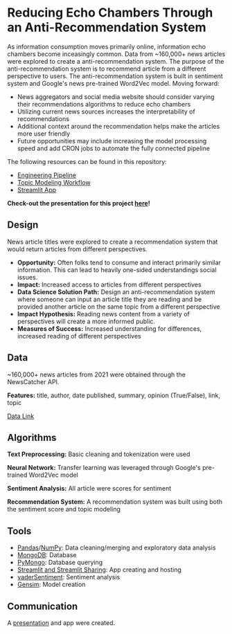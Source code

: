 # Reducing Echo Chambers Through an Anti-Recommendation System

As information consumption moves primarily online, information echo chambers become inceasingly common. Data from ~160,000+ news articles were explored to create a anti-recommendation system. The purpose of the anti-recommendation system is to recommend article from a different perspective to users. The anti-recommendation system is built in sentiment system and Google's news pre-trained Word2Vec model. Moving forward:
* News aggregators and social media website should consider varying their recommendations algorithms to reduce echo chambers
* Utilizing current news sources increases the interpretability of recommendations
* Additional context around the recommendation helps make the articles more user friendly
* Future opportunities may include increasing the model processing speed and add CRON jobs to automate the fully connected pipeline

The following resources can be found in this repository:
* [Engineering Pipeline](https://github.com/angarney/Data_Engineering_Project/tree/main/Project_Development/Pipeline)
* [Topic Modeling Workflow](https://github.com/angarney/Data_Engineering_Project/blob/main/Project_Development/Modeling/topic_modeling_workflow.ipynb)
* [Streamlit App](https://github.com/angarney/Data_Engineering_Project/blob/main/Project_Development/streamlit_app.py)

**Check-out the presentation for this project [here](https://www.youtube.com/watch?v=H1N8YuW9ruA&feature=youtu.be)!**

## Design
News article titles were explored to create a recommendation system that would return articles from different perspectives. 
* **Opportunity:** Often folks tend to consume and interact primarily similar information. This can lead to heavily one-sided understandings social issues. 
* **Impact:** Increased access to articles from different perspectives
* **Data Science Solution Path:** Design an anti-recommendation system where someone can input an article title they are reading and be provided another article on the same topic from a different perspective
* **Impact Hypothesis:** Reading news content from a variety of perspectives will create a more informed public. 
* **Measures of Success:** Increased understanding for differences, increased reading of different perspectives


## Data

~160,000+ news articles from 2021 were obtained through the NewsCatcher API.  

**Features:** title, author, date published, summary, opinion (True/False), link, topic

[Data Link](https://newscatcherapi.com/)

## Algorithms
**Text Preprocessing:** Basic cleaning and tokenization were used 

**Neural Network:** Transfer learning was leveraged through Google's pre-trained Word2Vec model

**Sentiment Analysis:** All article were scores for sentiment

**Recommendation System:** A recommendation system was built using both the sentiment score and topic modeling

## Tools
* [Pandas](https://pandas.pydata.org/)/[NumPy](https://numpy.org/): Data cleaning/merging and exploratory data analysis
* [MongoDB](https://www.mongodb.com/): Database
* [PyMongo](https://pymongo.readthedocs.io/en/stable/): Database querying
* [Streamlit and Streamlit Sharing](https://streamlit.io/): App creating and hosting
* [vaderSentiment](https://pypi.org/project/vaderSentiment/): Sentiment analysis
* [Gensim](https://radimrehurek.com/gensim/): Model creation

## Communication
A [presentation](https://github.com/angarney/Data_Engineering_Project/blob/main/Presentation/news_072721.pdf) and app were created. 
